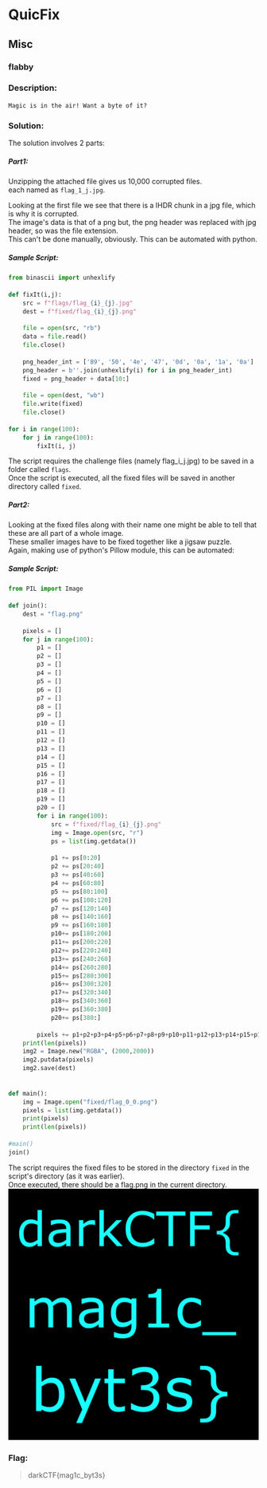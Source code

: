 # QuicFix
## Misc
### flabby

### Description:
```
Magic is in the air! Want a byte of it?
```

### Solution:
The solution involves 2 parts:  
##### Part1:
Unzipping the attached file gives us 10,000 corrupted files.  
each named as `flag_1_j.jpg`.  

Looking at the first file we see that there is a IHDR chunk in a jpg file, which is why it is corrupted.  
The image's data is that of a png but, the png header was replaced with jpg header, so was the file extension.  
This can't be done manually, obviously. This can be automated with python.  
##### Sample Script:
```python
from binascii import unhexlify

def fixIt(i,j):
    src = f"flags/flag_{i}_{j}.jpg"
    dest = f"fixed/flag_{i}_{j}.png"

    file = open(src, "rb")
    data = file.read()
    file.close()

    png_header_int = ['89', '50', '4e', '47', '0d', '0a', '1a', '0a']
    png_header = b''.join(unhexlify(i) for i in png_header_int)
    fixed = png_header + data[10:]

    file = open(dest, "wb")
    file.write(fixed)
    file.close()

for i in range(100):
    for j in range(100):
        fixIt(i, j)
```

The script requires the challenge files (namely flag_i_j.jpg) to be saved in a folder called `flags`.  
Once the script is executed, all the fixed files will be saved in another directory called `fixed`.  


##### Part2:
Looking at the fixed files along with their name one might be able to tell that these are all part of a whole image.  
These smaller images have to be fixed together like a jigsaw puzzle.  
Again, making use of python's Pillow module, this can be automated:  

##### Sample Script:
```python
from PIL import Image

def join():
    dest = "flag.png"

    pixels = []
    for j in range(100):
        p1 = []
        p2 = []
        p3 = []
        p4 = []
        p5 = []
        p6 = []
        p7 = []
        p8 = []
        p9 = []
        p10 = []
        p11 = []
        p12 = []
        p13 = []
        p14 = []
        p15 = []
        p16 = []
        p17 = []
        p18 = []
        p19 = []
        p20 = []
        for i in range(100):
            src = f"fixed/flag_{i}_{j}.png"
            img = Image.open(src, "r")
            ps = list(img.getdata())

            p1 += ps[0:20]
            p2 += ps[20:40]
            p3 += ps[40:60]
            p4 += ps[60:80]
            p5 += ps[80:100]
            p6 += ps[100:120]
            p7 += ps[120:140]
            p8 += ps[140:160]
            p9 += ps[160:180]
            p10+= ps[180:200]
            p11+= ps[200:220]
            p12+= ps[220:240]
            p13+= ps[240:260]
            p14+= ps[260:280]
            p15+= ps[280:300]
            p16+= ps[300:320]
            p17+= ps[320:340]
            p18+= ps[340:360]
            p19+= ps[360:380]
            p20+= ps[380:]

        pixels += p1+p2+p3+p4+p5+p6+p7+p8+p9+p10+p11+p12+p13+p14+p15+p16+p17+p18+p19+p20
    print(len(pixels))
    img2 = Image.new("RGBA", (2000,2000))
    img2.putdata(pixels)
    img2.save(dest)


def main():
    img = Image.open("fixed/flag_0_0.png")
    pixels = list(img.getdata())
    print(pixels)
    print(len(pixels))

#main()
join()
```

The script requires the fixed files to be stored in the directory `fixed` in the script's directory (as it was earlier).  
Once executed, there should be a flag.png in the current directory.
![flag.png](assets/flag.png)

### Flag:
> darkCTF{mag1c_byt3s}
